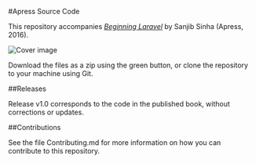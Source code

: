 #Apress Source Code

This repository accompanies [*Beginning Laravel*](http://www.apress.com/9781484225370) by Sanjib Sinha (Apress, 2016).

![Cover image](9781484225370.jpg)

Download the files as a zip using the green button, or clone the repository to your machine using Git.

##Releases

Release v1.0 corresponds to the code in the published book, without corrections or updates.

##Contributions

See the file Contributing.md for more information on how you can contribute to this repository.

